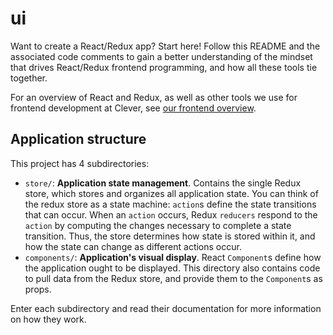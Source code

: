 # ui

Want to create a React/Redux app? Start here! Follow this README and the associated code comments
to gain a better understanding of the mindset that drives React/Redux frontend programming, and how
all these tools tie together.

For an overview of React and Redux, as well as other tools we use for frontend development at
Clever, see [our frontend
overview](https://clever.atlassian.net/wiki/display/ENG/Working+with+React).

## Application structure

This project has 4 subdirectories:

* `store/`: **Application state management**. Contains the single Redux store, which stores and
    organizes all application state. You can think of the redux store as a
    state machine: `action`s define the state transitions that can occur.
    When an `action` occurs, Redux `reducers` respond to the `action` by
    computing the changes necessary to complete a state transition. Thus, the
    store determines how state is stored within it, and how the state can
    change as different actions occur.
* `components/`: **Application's visual display**. React `Component`s define
    how the application ought to be displayed. This directory also contains
    code to pull data from the Redux store, and provide them to the `Component`s
    as props.

Enter each subdirectory and read their documentation for more information on how they work.
